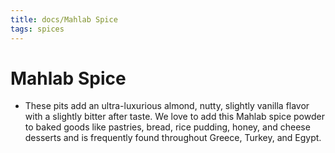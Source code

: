 ```yaml
---
title: docs/Mahlab Spice
tags: spices
---
```


# Mahlab Spice
- These pits add an ultra-luxurious almond, nutty, slightly vanilla flavor with a slightly bitter after taste. We love to add this Mahlab spice powder to baked goods like pastries, bread, rice pudding, honey, and cheese desserts and is frequently found throughout Greece, Turkey, and Egypt.